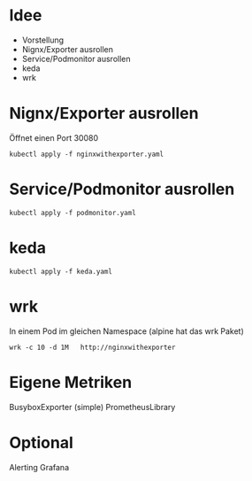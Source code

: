 # Idee 

* Vorstellung
* Nignx/Exporter ausrollen
* Service/Podmonitor ausrollen
* keda
* wrk

# Nignx/Exporter ausrollen

Öffnet einen Port 30080

~~~
kubectl apply -f nginxwithexporter.yaml
~~~

# Service/Podmonitor ausrollen

~~~
kubectl apply -f podmonitor.yaml
~~~

# keda

~~~
kubectl apply -f keda.yaml
~~~

# wrk

In einem Pod im gleichen Namespace (alpine hat das wrk Paket)

~~~
wrk -c 10 -d 1M   http://nginxwithexporter
~~~

# Eigene Metriken

BusyboxExporter (simple)
PrometheusLibrary


# Optional

Alerting
Grafana




